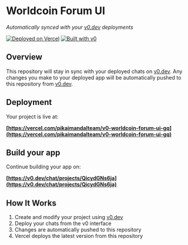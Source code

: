 # Worldcoin Forum UI

*Automatically synced with your [v0.dev](https://v0.dev) deployments*

[![Deployed on Vercel](https://img.shields.io/badge/Deployed%20on-Vercel-black?style=for-the-badge&logo=vercel)](https://vercel.com/pikaimandalteam/v0-worldcoin-forum-ui-gq)
[![Built with v0](https://img.shields.io/badge/Built%20with-v0.dev-black?style=for-the-badge)](https://v0.dev/chat/projects/QicydGNs6ja)

## Overview

This repository will stay in sync with your deployed chats on [v0.dev](https://v0.dev).
Any changes you make to your deployed app will be automatically pushed to this repository from [v0.dev](https://v0.dev).

## Deployment

Your project is live at:

**[https://vercel.com/pikaimandalteam/v0-worldcoin-forum-ui-gq](https://vercel.com/pikaimandalteam/v0-worldcoin-forum-ui-gq)**

## Build your app

Continue building your app on:

**[https://v0.dev/chat/projects/QicydGNs6ja](https://v0.dev/chat/projects/QicydGNs6ja)**

## How It Works

1. Create and modify your project using [v0.dev](https://v0.dev)
2. Deploy your chats from the v0 interface
3. Changes are automatically pushed to this repository
4. Vercel deploys the latest version from this repository
